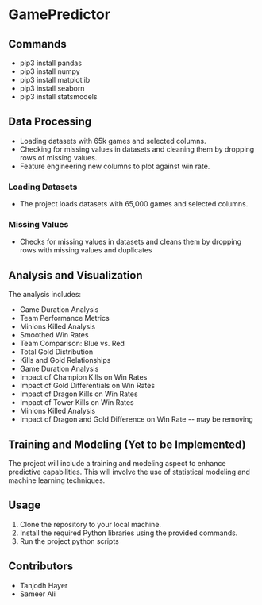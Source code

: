 # GamePredictor

## Commands
* pip3 install pandas
* pip3 install numpy
* pip3 install matplotlib
* pip3 install seaborn
* pip3 install statsmodels

## Data Processing
-  Loading datasets with 65k games and selected columns.
-  Checking for missing values in datasets and cleaning them by dropping rows of missing values.
-  Feature engineering new columns to plot against win rate.

### Loading Datasets
- The project loads datasets with 65,000 games and selected columns.

### Missing Values
- Checks for missing values in datasets and cleans them by dropping rows with missing values and duplicates


## Analysis and Visualization
The analysis includes:

- Game Duration Analysis
- Team Performance Metrics
- Minions Killed Analysis
- Smoothed Win Rates
- Team Comparison: Blue vs. Red
- Total Gold Distribution
- Kills and Gold Relationships
- Game Duration Analysis
- Impact of Champion Kills on Win Rates
- Impact of Gold Differentials on Win Rates
- Impact of Dragon Kills on Win Rates
- Impact of Tower Kills on Win Rates
- Minions Killed Analysis
- Impact of Dragon and Gold Difference on Win Rate -- may be removing

## Training and Modeling (Yet to be Implemented)
The project will include a training and modeling aspect to enhance predictive capabilities. This will involve the use of statistical modeling and machine learning techniques.

## Usage
1. Clone the repository to your local machine.
2. Install the required Python libraries using the provided commands.
3. Run the project python scripts

## Contributors
- Tanjodh Hayer
- Sameer Ali


